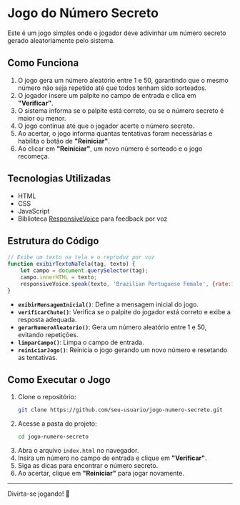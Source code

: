 # Jogo do Número Secreto

Este é um jogo simples onde o jogador deve adivinhar um número secreto gerado aleatoriamente pelo sistema.

## Como Funciona

1. O jogo gera um número aleatório entre 1 e 50, garantindo que o mesmo número não seja repetido até que todos tenham sido sorteados.
2. O jogador insere um palpite no campo de entrada e clica em **"Verificar"**.
3. O sistema informa se o palpite está correto, ou se o número secreto é maior ou menor.
4. O jogo continua até que o jogador acerte o número secreto.
5. Ao acertar, o jogo informa quantas tentativas foram necessárias e habilita o botão de **"Reiniciar"**.
6. Ao clicar em **"Reiniciar"**, um novo número é sorteado e o jogo recomeça.

## Tecnologias Utilizadas

- HTML
- CSS
- JavaScript
- Biblioteca [ResponsiveVoice](https://www.responsivevoice.org/) para feedback por voz

## Estrutura do Código

```javascript
// Exibe um texto na tela e o reproduz por voz
function exibirTextoNaTela(tag, texto) {
    let campo = document.querySelector(tag);
    campo.innerHTML = texto;
    responsiveVoice.speak(texto, 'Brazilian Portuguese Female', {rate:1.2});
}
```

- **`exibirMensagemInicial()`**: Define a mensagem inicial do jogo.
- **`verificarChute()`**: Verifica se o palpite do jogador está correto e exibe a resposta adequada.
- **`gerarNumeroAleatorio()`**: Gera um número aleatório entre 1 e 50, evitando repetições.
- **`limparCampo()`**: Limpa o campo de entrada.
- **`reiniciarJogo()`**: Reinicia o jogo gerando um novo número e resetando as tentativas.

## Como Executar o Jogo

1. Clone o repositório:
   ```sh
   git clone https://github.com/seu-usuario/jogo-numero-secreto.git
   ```
2. Acesse a pasta do projeto:
   ```sh
   cd jogo-numero-secreto
   ```
3. Abra o arquivo `index.html` no navegador.
4. Insira um número no campo de entrada e clique em **"Verificar"**.
5. Siga as dicas para encontrar o número secreto.
6. Ao acertar, clique em **"Reiniciar"** para jogar novamente.

---

Divirta-se jogando! 🎲

